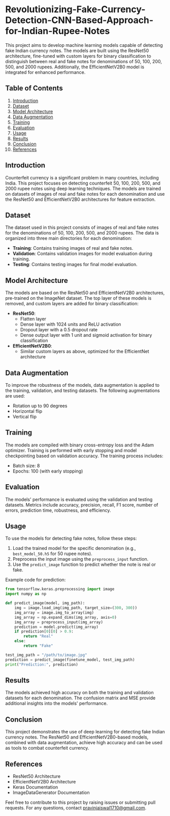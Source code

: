 # Revolutionizing-Fake-Currency-Detection-CNN-Based-Approach-for-Indian-Rupee-Notes

This project aims to develop machine learning models capable of detecting fake Indian currency notes. The models are built using the ResNet50 architecture, fine-tuned with custom layers for binary classification to distinguish between real and fake notes for denominations of 50, 100, 200, 500, and 2000 rupees. Additionally, the EfficientNetV2B0 model is integrated for enhanced performance.

## Table of Contents
1. [Introduction](#introduction)
2. [Dataset](#dataset)
3. [Model Architecture](#model-architecture)
4. [Data Augmentation](#data-augmentation)
5. [Training](#training)
6. [Evaluation](#evaluation)
7. [Usage](#usage)
8. [Results](#results)
9. [Conclusion](#conclusion)
10. [References](#references)

## Introduction
Counterfeit currency is a significant problem in many countries, including India. This project focuses on detecting counterfeit 50, 100, 200, 500, and 2000 rupee notes using deep learning techniques. The models are trained on datasets of images of real and fake notes for each denomination and use the ResNet50 and EfficientNetV2B0 architectures for feature extraction.

## Dataset
The dataset used in this project consists of images of real and fake notes for the denominations of 50, 100, 200, 500, and 2000 rupees. The data is organized into three main directories for each denomination:
- **Training**: Contains training images of real and fake notes.
- **Validation**: Contains validation images for model evaluation during training.
- **Testing**: Contains testing images for final model evaluation.

## Model Architecture
The models are based on the ResNet50 and EfficientNetV2B0 architectures, pre-trained on the ImageNet dataset. The top layer of these models is removed, and custom layers are added for binary classification:
- **ResNet50**:
  - Flatten layer
  - Dense layer with 1024 units and ReLU activation
  - Dropout layer with a 0.5 dropout rate
  - Dense output layer with 1 unit and sigmoid activation for binary classification
- **EfficientNetV2B0**:
  - Similar custom layers as above, optimized for the EfficientNet architecture

## Data Augmentation
To improve the robustness of the models, data augmentation is applied to the training, validation, and testing datasets. The following augmentations are used:
- Rotation up to 90 degrees
- Horizontal flip
- Vertical flip

## Training
The models are compiled with binary cross-entropy loss and the Adam optimizer. Training is performed with early stopping and model checkpointing based on validation accuracy. The training process includes:
- Batch size: 8
- Epochs: 100 (with early stopping)

## Evaluation
The models' performance is evaluated using the validation and testing datasets. Metrics include accuracy, precision, recall, F1 score, number of errors, prediction time, robustness, and efficiency.

## Usage
To use the models for detecting fake notes, follow these steps:
1. Load the trained model for the specific denomination (e.g., `best_model_50.h5` for 50 rupee notes).
2. Preprocess the input image using the `preprocess_input` function.
3. Use the `predict_image` function to predict whether the note is real or fake.

Example code for prediction:
```python
from tensorflow.keras.preprocessing import image
import numpy as np

def predict_image(model, img_path):
    img = image.load_img(img_path, target_size=(300, 300))
    img_array = image.img_to_array(img)
    img_array = np.expand_dims(img_array, axis=0)
    img_array = preprocess_input(img_array)
    prediction = model.predict(img_array)
    if prediction[0][0] > 0.9:
        return "Real"
    else:
        return "Fake"

test_img_path = "/path/to/image.jpg"
prediction = predict_image(finetune_model, test_img_path)
print("Prediction:", prediction)
```

## Results
The models achieved high accuracy on both the training and validation datasets for each denomination. The confusion matrix and MSE provide additional insights into the models' performance.

## Conclusion
This project demonstrates the use of deep learning for detecting fake Indian currency notes. The ResNet50 and EfficientNetV2B0-based models, combined with data augmentation, achieve high accuracy and can be used as tools to combat counterfeit currency.

## References
- ResNet50 Architecture
- EfficientNetV2B0 Architecture
- Keras Documentation
- ImageDataGenerator Documentation

Feel free to contribute to this project by raising issues or submitting pull requests. For any questions, contact pravinjaiswal1710@gmail.com.
